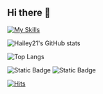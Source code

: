 ## Hi there 👋

<!--
**hailey21/hailey21** is a ✨ _special_ ✨ repository because its `README.md` (this file) appears on your GitHub profile.

Here are some ideas to get you started:

- 🔭 I’m currently working on ...
- 🌱 I’m currently learning ...
- 👯 I’m looking to collaborate on ...
- 🤔 I’m looking for help with ...
- 💬 Ask me about ...
- 📫 How to reach me: ...
- 😄 Pronouns: ...
- ⚡ Fun fact: ...
-->

[![My Skills](https://skillicons.dev/icons?i=java,spring,mysql,aws,react,git,notion&theme=light)](https://skillicons.dev)

![Hailey21's GitHub stats](https://github-readme-stats.vercel.app/api?username=hailey21&show_icons=true&theme=radical)

![Top Langs](https://github-readme-stats.vercel.app/api/top-langs/?username=hailey21&layout=compact)


![Static Badge](https://img.shields.io/badge/Blog-brightgreen?style=for-the-badge&logo=Notion&color=000000&link=https%3A%2F%2Fblog.hailey21.kr)
![Static Badge](https://img.shields.io/badge/hailey.soojung%40gmail.com-brightgreen?style=for-the-badge&logo=Gmail&logoColor=white&color=D14836&link=hailey.soojung%40gmail.com)


[![Hits](https://hits.seeyoufarm.com/api/count/incr/badge.svg?url=https%3A%2F%2Fgithub.com%2Fhailey21%2Fhit-counter&count_bg=%233C7411&title_bg=%23555555&icon=&icon_color=%23E7E7E7&title=hits&edge_flat=false)](https://hits.seeyoufarm.com)


